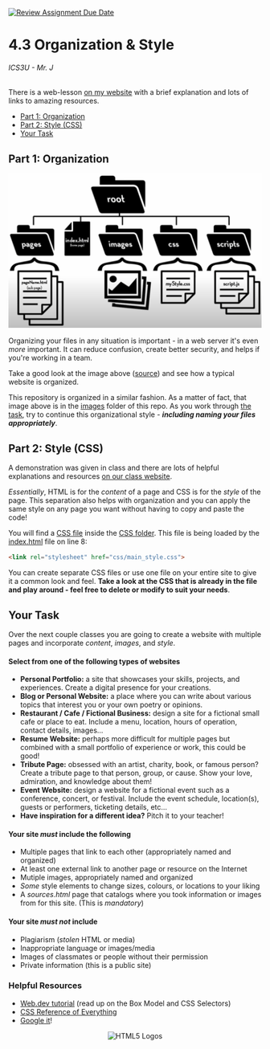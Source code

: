 [![Review Assignment Due Date](https://classroom.github.com/assets/deadline-readme-button-24ddc0f5d75046c5622901739e7c5dd533143b0c8e959d652212380cedb1ea36.svg)](https://classroom.github.com/a/Jrk_C-hp)
# 4.3 Organization & Style

###### ICS3U - Mr. J

There is a web-lesson [on my website](https://www.brash.ca/ics3uc/4/3) with a brief explanation and lots of links to amazing resources.

- [Part 1: Organization](#part-1-organization)
- [Part 2: Style (CSS)](#part-2-style-css)
- [Your Task](#your-task)

## Part 1: Organization

![File Organization Chart](images/file_org.png)

Organizing your files in any situation is important - in a web server it's even _more_ important. It can reduce confusion, create better security, and helps if you're working in a team.

Take a good look at the image above ([source](https://youtu.be/RniGO9Ek6yY)) and see how a typical website is organized.

This repository is organized in a similar fashion. As a matter of fact, that image above is in the [images](images) folder of this repo. As you work through [the task](#your-task), try to continue this organizational style - _**including naming your files appropriately**_.

## Part 2: Style (CSS)

A demonstration was given in class and there are lots of helpful explanations and resources [on our class website](https://www.brash.ca/ics3uc/4/3).

_Essentially_, HTML is for the _content_ of a page and CSS is for the _style_ of the page. This separation also helps with organization and you can apply the same style on any page you want without having to copy and paste the code!

You will find a [CSS file](css/main_style.css) inside the [CSS folder](css). This file is being loaded by the [index.html](index.html) file on line 8:

```HTML
<link rel="stylesheet" href="css/main_style.css">
```

You can create separate CSS files or use one file on your entire site to give it a common look and feel. **Take a look at the CSS that is already in the file and play around - feel free to delete or modify to suit your needs**.

## Your Task

Over the next couple classes you are going to create a website with multiple pages and incorporate _content_, _images_, and _style_.

#### Select from one of the following types of websites

- **Personal Portfolio:** a site that showcases your skills, projects, and experiences. Create a digital presence for your creations.
- **Blog or Personal Website:** a place where you can write about various topics that interest you or your own poetry or opinions.
- **Restaurant / Cafe / Fictional Business:** design a site for a fictional small cafe or place to eat. Include a menu, location, hours of operation, contact details, images...
- **Resume Website:** perhaps more difficult for multiple pages but combined with a small portfolio of experience or work, this could be good!
- **Tribute Page:** obsessed with an artist, charity, book, or famous person? Create a tribute page to that person, group, or cause. Show your love, admiration, and knowledge about them!
- **Event Website:** design a website for a fictional event such as a conference, concert, or festival. Include the event schedule, location(s), guests or performers, ticketing details, etc...
- **Have inspiration for a different idea?** Pitch it to your teacher!

#### Your site **_must_** include the following

- Multiple pages that link to each other (appropriately named and organized)
- At least one external link to another page or resource on the Internet
- Mutiple images, appropriately named and organized
- _Some_ style elements to change sizes, colours, or locations to your liking
- A _sources.html_ page that catalogs where you took information or images from for this site. (This is _mandatory_)

#### Your site **_must not_** include

- Plagiarism (_stolen_ HTML or media)
- Inappropriate language or images/media
- Images of classmates or people without their permission
- Private information (this is a public site)

### Helpful Resources

- [Web.dev tutorial](https://web.dev/learn/css/) (read up on the Box Model and CSS Selectors)
- [CSS Reference of Everything](https://www.w3schools.com/cssref/index.php)
- [Google it](https://www.google.com/search?q=how+do+I+set+the+background+of+a+div+in+css)!

<center>

![HTML5 Logos](images/readme/html5_small.png)

</center>
